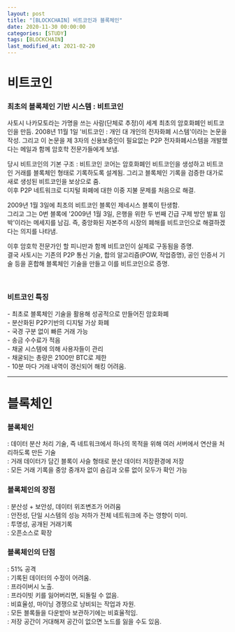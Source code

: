 ```yaml
---
layout: post
title: "[BLOCKCHAIN] 비트코인과 블록체인"
date: 2020-11-30 00:00:00
categories: [STUDY]
tags: [BLOCKCHAIN]
last_modified_at: 2021-02-20
---
```


# 비트코인

### 최초의 블록체인 기반 시스템 : 비트코인
<p>
사토시 나카모토라는 가명을 쓰는 사람(단체로 추정)이 세계 최초의 암호화폐인 비트코인을 만듬.
2008년 11월 1일 '비트코인 : 개인 대 개인의 전자화폐 시스템'이라는 논문을 작성.
그리고 이 논문을 제 3자의 신용보증인이 필요없는 P2P 전자화폐시스템을 개발했다는 메일과 함께 암호학 전문가들에게 보냄.
</p>

<p>
당시 비트코인의 기본 구조 : 비트코인 코어는 암호화폐인 비트코인을 생성하고 비트코인 거래를 블록체인 형태로 기록하도록 설계됨.
그리고 블록체인 기록을 검증한 대가로 새로 생성된 비트코인을 보상으로 줌.
<br>이후 P2P 네트워크로 디지털 화폐에 대한 이중 지불 문제를 처음으로 해결.
</p>

<p>
2009년 1월 3일에 최초의 비트코인 블록인 제네시스 블록이 탄생함.
<br>그리고 그는 0번 블록에 '2009년 1월 3일, 은행을 위한 두 번째 긴급 구제 방안 발표 임박'이라는 메세지를 남김.
즉, 중앙화된 자본주의 시장의 폐해를 비트코인으로 해결하겠다는 의지를 나타냄.
</p>

<p>
이후 암호학 전문가인 할 피니만과 함께 비트코인이 실제로 구동됨을 증명.
<br>결국 사토시는 기존의 P2P 통신 기술, 합의 알고리즘(POW, 작업증명), 공인 인증서 기술 등을 혼합해 블록체인 기술을 만들고 이를 비트코인으로 증명.
</p>

<br>

### 비트코인 특징
<p>
- 최초로 블록체인 기술을 활용해 성공적으로 만들어진 암호화폐
<br>- 분산화된 P2P기반의 디지털 가상 화폐
<br>- 국경 구분 없이 빠른 거래 가능
<br>- 송금 수수료가 적음
<br>- 채굴 시스템에 의해 사용자들이 관리
<br>- 채굴되는 총량은 2100만 BTC로 제한
<br>- 10분 마다 거래 내역이 갱신되어 해킹 어려움.
</p>

---

# 블록체인

### 블록체인
<p>
: 데이터 분산 처리 기술, 즉 네트워크에서 하나의 목적을 위해 여러 서버에서 연산을 처리하도록 만든 기술
<br>: 거래 데이터가 담긴 블록이 사슬 형태로 분산 데이터 저장환경에 저장
<br>: 모든 거래 기록을 중앙 중개자 없이 숨김과 오류 없이 모두가 확인 가능
</p>

### 블록체인의 장점
<p>
: 분산성 + 보안성, 데이터 위조변조가 어려움
<br>: 안전성, 단일 시스템의 성능 저하가 전체 네트워크에 주는 영향이 미미.
<br>: 투명성, 공개된 거래기록
<br>: 오픈소스로 확장
</p>

### 블록체인의 단점
<p>
: 51% 공격
<br>: 기록된 데이터의 수정이 어려움.
<br>: 프라이버시 노출.
<br>: 프라이빗 키를 잃어버리면, 되돌릴 수 없음.
<br>: 비효율성, 마이닝 경쟁으로 낭비되는 작업과 자원.
<br>: 모든 블록들을 다운받아 보관하기에는 비효율적임.
<br>: 저장 공간이 거대해져 공간이 없으면 노드를 잃을 수도 있음.
</p>

<br>
<br>
